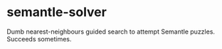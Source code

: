 # semantle-solver
Dumb nearest-neighbours guided search to attempt Semantle puzzles. Succeeds sometimes.
